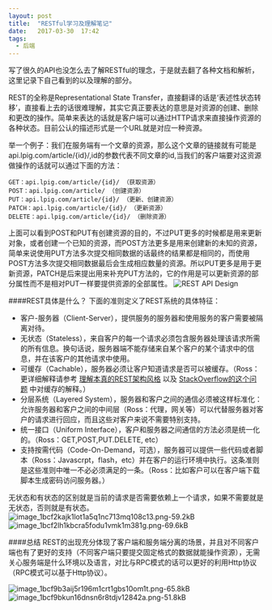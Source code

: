 ```yaml
---
layout: post
title:  "RESTful学习及理解笔记"
date:	2017-03-30  17:42
tags:
  - 后端
---
```





写了很久的API也没怎么去了解RESTful的理念，于是就去翻了各种文档和解析，这里记录下自己看到的以及理解的部分。

REST的全称是Representational State Transfer，直接翻译的话是‘表述性状态转移’，直接看上去的话很难理解，其实它真正要表达的意思是对资源的创建、删除和更改的操作。简单来表达的话就是客户端可以通过HTTP请求来直接操作资源的各种状态。目前公认的描述形式是一个URL就是对应一种资源。

举一个例子：我们在服务端有一个文章的资源，那么这个文章的链接就有可能是api.lpig.com/article/{id}/,id的参数代表不同文章的id,当我们的客户端要对这资源做操作的话就可以通过下面的方法：
```
GET：api.lpig.com/article/{id}/ （获取资源）
POST：api.lpig.com/article/ （创建资源）
PUT：api.lpig.com/article/{id}/ （更新、创建资源）
PATCH：api.lpig.com/article/{id}/ （更新资源）
DELETE：api.lpig.com/article/{id}/ （删除资源）
```

上面可以看到POST和PUT有创建资源的目的，不过PUT更多的时候都是用来更新对象，或者创建一个已知的资源，而POST方法更多是用来创建新的未知的资源，简单来说使用PUT方法多次提交相同数据的话最终的结果都是相同的，而使用POST方法多次提交相同数据最后会生成相应数量的资源。所以PUT更多是用于更新资源，PATCH是后来提出用来补充PUT方法的，它的作用是可以更新资源的部分属性而不是相对PUT一样要提供资源的全部属性。
![REST API Design][1]


####REST具体是什么？
下面的准则定义了REST系统的具体特征：

 - 客户-服务器（Client-Server），提供服务的服务器和使用服务的客户需要被隔离对待。
 - 无状态（Stateless），来自客户的每一个请求必须包含服务器处理该请求所需的所有信息。换句话说，服务器端不能存储来自某个客户的某个请求中的信息，并在该客户的其他请求中使用。
 - 可缓存（Cachable），服务器必须让客户知道请求是否可以被缓存。（Ross：更详细解释请参考 [理解本真的REST架构风格][2] 以及    [StackOverflow的这个问题][3] 中对缓存的解释。）
 - 分层系统（Layered System），服务器和客户之间的通信必须被这样标准化：允许服务器和客户之间的中间层（Ross：代理，网关等）可以代替服务器对客户的请求进行回应，而且这些对客户来说不需要特别支持。
 - 统一接口（Uniform    Interface），客户和服务器之间通信的方法必须是统一化的。（Ross：GET,POST,PUT.DELETE, etc）
 - 支持按需代码（Code-On-Demand，可选），服务器可以提供一些代码或者脚本（Ross：Javascrpt，flash，etc）并在客户的运行环境中执行。这条准则是这些准则中唯一不必必须满足的一条。（Ross：比如客户可以在客户端下载脚本生成密码访问服务器。）


无状态和有状态的区别就是当前的请求是否需要依赖上一个请求，如果不需要就是无状态，否则就是有状态。
![image_1bcf2kajk1lot1a5q1nc713mq108c13.png-59.2kB][4]
![image_1bcf2lh1kbcra5fodu1vmk1m381g.png-69.6kB][5]


####总结
REST的出现充分体现了客户端和服务端分离的场景，并且对不同客户端也有了更好的支持（不同客户端只要提交固定格式的数据就能操作资源），无需关心服务端是什么环境以及语言，对比与RPC模式的话可以更好的利用Http协议（RPC模式可以基于Http协议）。

![image_1bcf9b3aij5r196m1crt1gbs10om1t.png-65.8kB][6]
![image_1bcf9bkun16dnsn6r8tdjv12842a.png-51.8kB][7]


  [1]: http://static.zybuluo.com/l404864087/9qwem4xtg5t1e1wa8u402ic0/7405939b62a73f28846533de08db3a80_r.jpg
  [2]: http://www.infoq.com/cn/articles/understanding-restful-style
  [3]: http://stackoverflow.com/questions/20988051/what-is-cacheable-communications-protocol
  [4]: http://static.zybuluo.com/l404864087/2gxz4l54lokwnaciuv1pn7cg/image_1bcf2kajk1lot1a5q1nc713mq108c13.png
  [5]: http://static.zybuluo.com/l404864087/l21k6kednjs40zih4644viwp/image_1bcf2lh1kbcra5fodu1vmk1m381g.png
  [6]: http://static.zybuluo.com/l404864087/g455dvnb3tzjoknq6adintro/image_1bcf9b3aij5r196m1crt1gbs10om1t.png
  [7]: http://static.zybuluo.com/l404864087/gm7qkgtxak5ofyva64lg0xe3/image_1bcf9bkun16dnsn6r8tdjv12842a.png
